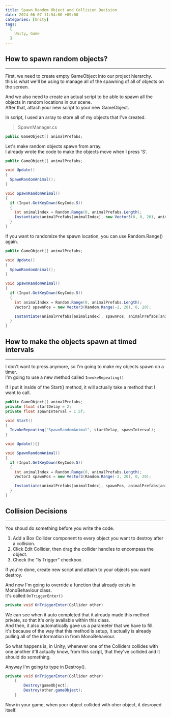 ```yaml
---
title: Spawn Random Object and Collision Decision
date: 2024-06-07 11:54:00 +09:00
categories: [Unity]
tags:
  [
    Unity, Game
  ]
---
```


How to spawn random objects?
----------------------------
*****

First, we need to create empty GameObject into our project hierarchy.   
this is what we'll be using to manage all of the spawning of all of objects on the screen.   

And we also need to create an actual script to be able to spawn all the objects in random locations in our scene.  
After that, attach your new script to your new GameObject.

In script, I used an array to store all of my objects that I've created.

> SpawnManager.cs

```c#
public GameObject[] animalPrefabs;
```

Let's make random objects spawn from array.   
I already wrote the code to make the objects move when I press 'S'.   

```c#
public GameObject[] animalPrefabs;

void Update()
{
  SpawnRandomAnimal();
}

void SpawnRandomAnimal()
{
  if (Input.GetKeyDown(KeyCode.S))
  {
    int animalIndex = Random.Range(0, animalPrefabs.Length);
    Instantiate(animalPrefabs[animalIndex], new Vector3(0, 0, 20), animalPrefabs[animalIndex].transform.rotation);
  }
}
```

If you want to randomize the spawn location, you can use Random.Range() again.   
```c#
public GameObject[] animalPrefabs;

void Update()
{
  SpawnRandomAnimal();
}

void SpawnRandomAnimal()
{
  if (Input.GetKeyDown(KeyCode.S))
  {
    int animalIndex = Random.Range(0, animalPrefabs.Length);
    Vector3 spawnPos = new Vector3(Random.Range(-2, 20), 0, 20);

    Instantiate(animalPrefabs[animalIndex], spawnPos, animalPrefabs[animalIndex].transform.rotation);
  }
}
```

How to make the objects spawn at timed intervals
--------------------------------------------------
*****

I don't want to press anymore, so I'm going to make my objects spawn on a timer.   
I'm going to use a new method called ```InvokeRepeating()```

If I put it inside of the Start() method, it will actually take a method that I want to call.

```c#
public GameObject[] animalPrefabs;
private float startDelay = 2;
private float spawnInterval = 1.5f;

void Start()
{
  InvokeRepeating("SpawnRandomAnimal", startDelay, spawnInterval);
}

void Update(){}

void SpawnRandomAnimal()
{
  if (Input.GetKeyDown(KeyCode.S))
  {
    int animalIndex = Random.Range(0, animalPrefabs.Length);
    Vector3 spawnPos = new Vector3(Random.Range(-2, 20), 0, 20);

    Instantiate(animalPrefabs[animalIndex], spawnPos, animalPrefabs[animalIndex].transform.rotation);
  }
}
```


Collision Decisions
--------------------
*****

You shoud do something before you write the code.    
1. Add a Box Collider component to every object you want to destroy after a collision.
2. Click Edit Collider, then drag the collider handles to encompass the object.
3. Check the “Is Trigger” checkbox.

If you're done, create new script and attach to your objects you want destroy.

And now I'm going to override a function that already exists in MonoBehaviour class.   
it's called ```OnTriggerEnter()```   

```c#
private void OnTriggerEnter(Collider other)
```

We can see when it auto completed that it already made this method private, so that it's only available within this class.   
And then, it also automatically gave us a parameter that we have to fill.    
it's because of the way that this method is setup, it actually is already pulling all of the information in from MonoBehaviour.   

So what happens is, in Unity, whenever one of the Colliders collides with one another it'll actually know, from this script, that they've collided and it should do something.   

Anyway I'm going to type in Destroy().

```c#
private void OnTriggerEnter(Collider other)
    {
        Destroy(gameObject);
        Destroy(other.gameObject);
    }
```

Now in your game, when your object collided with oher object, it desroyed itself.